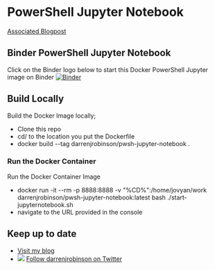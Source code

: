 # PowerShell Jupyter Notebook

[Associated Blogpost](https://blog.darrenjrobinson.com/docker-powershell-jupyter-notebook-environments/)

## Binder PowerShell Jupyter Notebook
Click on the Binder logo below to start this Docker PowerShell Jupyter image on Binder 
[![Binder](https://mybinder.org/badge_logo.svg)](https://mybinder.org/v2/gh/darrenjrobinson/pwsh-jupyter-notebook/master)

## Build Locally
Build the Docker Image locally;
* Clone this repo
* cd/ to the location you put the Dockerfile 
* docker build --tag darrenjrobinson/pwsh-jupyter-notebook .

### Run the Docker Container
Run the Docker Container Image
* docker run -it --rm -p 8888:8888 -v "%CD%":/home/jovyan/work darrenjrobinson/pwsh-jupyter-notebook:latest bash ./start-jupyternotebook.sh
* navigate to the URL provided in the console

## Keep up to date
* [Visit my blog](https://darrenjrobinson.com)
* ![](http://twitter.com/favicon.ico) [Follow darrenjrobinson on Twitter](https://twitter.com/darrenjrobinson)

